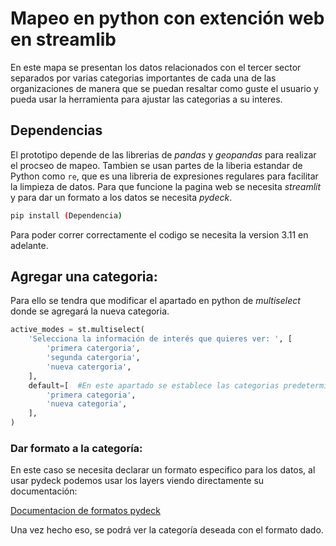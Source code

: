 # Mapeo en python con extención web en streamlib

En este mapa se presentan los datos relacionados con el tercer sector separados por varias categorias importantes de cada una de las organizaciones de manera que se puedan resaltar como guste el usuario y pueda usar la herramienta para ajustar las categorias a su interes.

## Dependencias
El prototipo depende de las librerias de _pandas_ y _geopandas_ para realizar el procseo de mapeo. Tambien se usan partes de la liberia estandar de Python como `re`, que es una libreria de expresiones regulares para facilitar la limpieza de datos.
Para que funcione la pagina web se necesita _streamlit_ y para dar un formato a los datos se necesita _pydeck_.
```bash
pip install (Dependencia)
```
Para poder correr correctamente el codigo se necesita la version 3.11 en adelante.

## Agregar una categoria:
Para ello se tendra que modificar el apartado en python de _multiselect_ donde se agregará la nueva categoria.

```python
active_modes = st.multiselect( 
    'Selecciona la información de interés que quieres ver: ', [
        'primera catergoria',
        'segunda catergoria',
        'nueva catergoria',
    ],
    default=[  #En este apartado se establece las categorias predeterminadas
        'primera categoria',
        'nueva categoria',
    ],
)
```
### Dar formato a la categoría:
En este caso se necesita declarar un formato especifico para los datos, al usar pydeck podemos usar los layers viendo directamente su documentación:

[Documentacion de formatos pydeck](https://deckgl.readthedocs.io/en/latest/index.html)

Una vez hecho eso, se podrá ver la categoría deseada con el formato dado.
